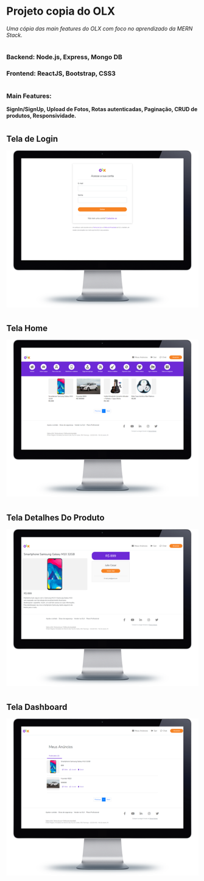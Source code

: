 # Projeto copia do OLX

###### Uma cópia das main features do OLX com foco no aprendizado da MERN Stack.

#

### Backend: Node.js, Express, Mongo DB 

### Frontend: ReactJS, Bootstrap, CSS3

#

### Main Features:
**SignIn/SignUp, Upload de Fotos, Rotas autenticadas, Paginação, CRUD de produtos, Responsividade.**

#

## Tela de Login
![login](./readmeImages/Login.png)

#

## Tela Home
![login](./readmeImages/Home.png)

#

## Tela Detalhes Do Produto
![login](./readmeImages/Detail.png)

#

## Tela Dashboard
![login](./readmeImages/Dashboard.png)
